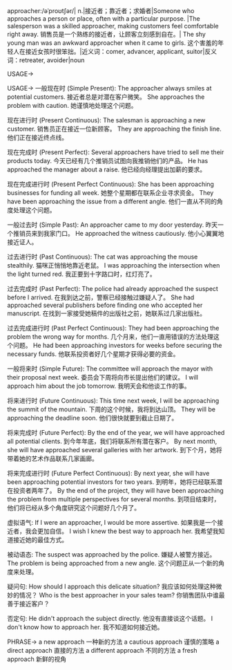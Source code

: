 approacher:/əˈproʊtʃər/| n.|接近者；靠近者；求婚者|Someone who approaches a person or place, often with a particular purpose. |The salesperson was a skilled approacher, making customers feel comfortable right away.  销售员是一个熟练的接近者，让顾客立刻感到自在。|  The shy young man was an awkward approacher when it came to girls.  这个害羞的年轻人在接近女孩时很笨拙。|近义词：comer, advancer, applicant, suitor|反义词：retreater, avoider|noun

USAGE->

USAGE->
一般现在时 (Simple Present):
The approacher always smiles at potential customers. 接近者总是对潜在客户微笑。
She approaches the problem with caution. 她谨慎地处理这个问题。

现在进行时 (Present Continuous):
The salesman is approaching a new customer. 销售员正在接近一位新顾客。
They are approaching the finish line. 他们正在接近终点线。

现在完成时 (Present Perfect):
Several approachers have tried to sell me their products today. 今天已经有几个推销员试图向我推销他们的产品。
He has approached the manager about a raise. 他已经向经理提出加薪的要求。

现在完成进行时 (Present Perfect Continuous):
She has been approaching businesses for funding all week. 她整个星期都在联系企业寻求资金。
They have been approaching the issue from a different angle. 他们一直从不同的角度处理这个问题。

一般过去时 (Simple Past):
An approacher came to my door yesterday. 昨天一个推销员来到我家门口。
He approached the witness cautiously. 他小心翼翼地接近证人。

过去进行时 (Past Continuous):
The cat was approaching the mouse stealthily. 猫咪正悄悄地靠近老鼠。
I was approaching the intersection when the light turned red.  我正要到十字路口时，红灯亮了。


过去完成时 (Past Perfect):
The police had already approached the suspect before I arrived. 在我到达之前，警察已经接触过嫌疑人了。
She had approached several publishers before finding one who accepted her manuscript.  在找到一家接受她稿件的出版社之前，她联系过几家出版社。


过去完成进行时 (Past Perfect Continuous):
They had been approaching the problem the wrong way for months.  几个月来，他们一直用错误的方法处理这个问题。
He had been approaching investors for weeks before securing the necessary funds. 他联系投资者好几个星期才获得必要的资金。


一般将来时 (Simple Future):
The committee will approach the mayor with their proposal next week. 委员会下周将向市长提出他们的建议。
I will approach him about the job tomorrow. 我明天会和他谈工作的事。


将来进行时 (Future Continuous):
This time next week, I will be approaching the summit of the mountain. 下周的这个时候，我将到达山顶。
They will be approaching the deadline soon. 他们很快就要到截止日期了。


将来完成时 (Future Perfect):
By the end of the year, we will have approached all potential clients. 到今年年底，我们将联系所有潜在客户。
By next month, she will have approached several galleries with her artwork. 到下个月，她将带着她的艺术作品联系几家画廊。


将来完成进行时 (Future Perfect Continuous):
By next year, she will have been approaching potential investors for two years. 到明年，她将已经联系潜在投资者两年了。
By the end of the project, they will have been approaching the problem from multiple perspectives for several months. 到项目结束时，他们将已经从多个角度研究这个问题好几个月了。


虚拟语气:
If I were an approacher, I would be more assertive. 如果我是一个接近者，我会更加自信。
I wish I knew the best way to approach her. 我希望我知道接近她的最佳方式。

被动语态:
The suspect was approached by the police. 嫌疑人被警方接近。
The problem is being approached from a new angle.  这个问题正从一个新的角度来处理。

疑问句:
How should I approach this delicate situation? 我应该如何处理这种微妙的情况？
Who is the best approacher in your sales team?  你销售团队中谁最善于接近客户？


否定句:
He didn't approach the subject directly. 他没有直接谈这个话题。
I don't know how to approach her. 我不知道如何接近她。


PHRASE->
a new approach  一种新的方法
a cautious approach  谨慎的策略
a direct approach 直接的方法
a different approach 不同的方法
a fresh approach 新鲜的视角

